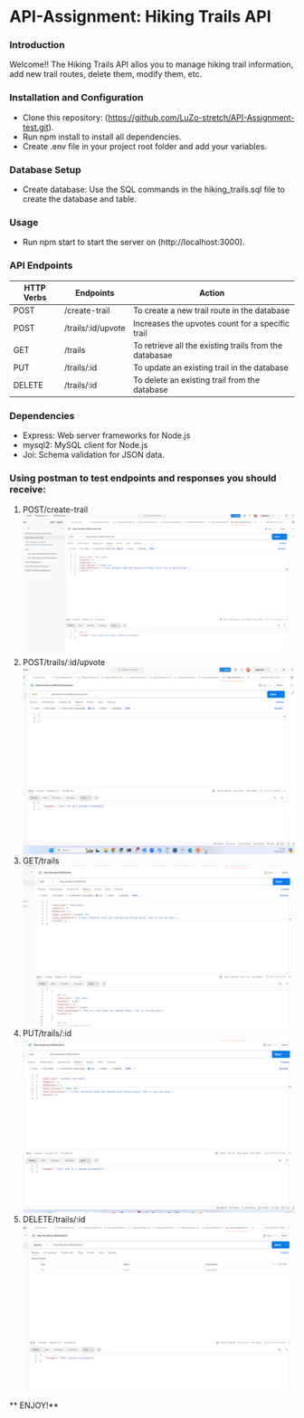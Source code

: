 # API-Assignment: Hiking Trails API

### Introduction
Welcome!! The Hiking Trails API allos you to manage hiking trail information, add new trail routes, delete them, modify them, etc. 

### Installation and Configuration
* Clone this repository: (https://github.com/LuZo-stretch/API-Assignment-test.git).
* Run npm install to install all dependencies.
* Create .env file in your project root folder and add your variables. 

### Database Setup
* Create database: Use the SQL commands in the hiking_trails.sql file to create the database and table.

### Usage
* Run npm start to start the server on (http://localhost:3000).

### API Endpoints
| HTTP Verbs | Endpoints | Action
| --- | --- | --- |
| POST | /create-trail | To create a new trail route in the database |
| POST | /trails/:id/upvote | Increases the upvotes count for a specific trail |
| GET | /trails | To retrieve all the existing trails from the databasae |
| PUT | /trails/:id | To update an existing trail in the database |
| DELETE | /trails/:id | To delete an existing trail from the database |

### Dependencies
* Express: Web server frameworks for Node.js
* mysql2: MySQL client for Node.js
* Joi: Schema validation for JSON data.

### Using postman to test endpoints and responses you should receive:
1. POST/create-trail
![Create trail](assets/post_create.png)
2. POST/trails/:id/upvote
![Upvote trail](assets/post_upvote.png)
3. GET/trails
![Get trails](assets/get.png)
4. PUT/trails/:id
![Update trail](assets/put.png)
5. DELETE/trails/:id
![Delete trail](assets/delete.png)

** ENJOY!**